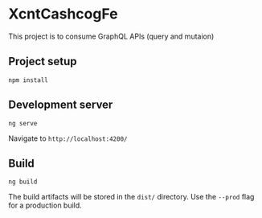 # XcntCashcogFe

This project is to consume GraphQL APIs (query and mutaion)

## Project setup
```
npm install
```

## Development server
```
ng serve
```
Navigate to `http://localhost:4200/`

## Build
```
ng build
```
The build artifacts will be stored in the `dist/` directory. Use the `--prod` flag for a production build.
